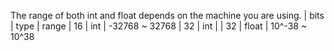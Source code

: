 The range of both int and float depends on the machine you are using.
| bits | type | range
| 16	| int | -32768 ~ 32768
| 32	| int	|
| 32	| float	| 10^-38 ~ 10^38

